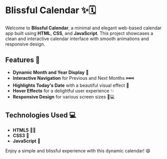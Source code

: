 
# Blissful Calendar ✨🗓️

Welcome to **Blissful Calendar**, a minimal and elegant web-based calendar app built using **HTML**, **CSS**, and **JavaScript**. This project showcases a clean and interactive calendar interface with smooth animations and responsive design.

## Features 🌟

- **Dynamic Month and Year Display** 📅
- **Interactive Navigation** for Previous and Next Months ⏮️⏭️
- **Highlights Today's Date** with a beautiful visual effect 🎯
- **Hover Effects** for a delightful user experience ✨
- **Responsive Design** for various screen sizes 📱💻

## Technologies Used 💻

- **HTML5** 🧑‍💻
- **CSS3** 🎨
- **JavaScript** 🚀

Enjoy a simple and blissful experience with this dynamic calendar! 😄
